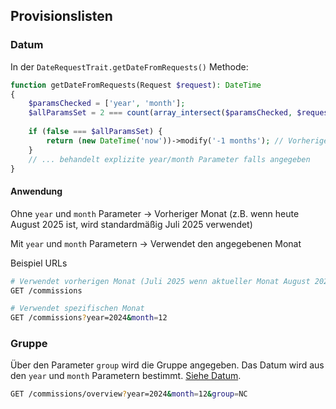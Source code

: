 ## Provisionslisten

### Datum

In der `DateRequestTrait.getDateFromRequests()` Methode:

```php
function getDateFromRequests(Request $request): DateTime
{
    $paramsChecked = ['year', 'month'];
    $allParamsSet = 2 === count(array_intersect($paramsChecked, $request->query->keys()));
    
    if (false === $allParamsSet) {
        return (new DateTime('now'))->modify('-1 months'); // Vorheriger Monat
    }
    // ... behandelt explizite year/month Parameter falls angegeben
}
```

#### Anwendung

Ohne `year` und `month` Parameter → Vorheriger Monat (z.B. wenn heute August 2025 ist, wird standardmäßig Juli 2025 verwendet)

Mit `year` und `month` Parametern → Verwendet den angegebenen Monat

Beispiel URLs

```bash
# Verwendet vorherigen Monat (Juli 2025 wenn aktueller Monat August 2025 ist)
GET /commissions

# Verwendet spezifischen Monat 
GET /commissions?year=2024&month=12
```

### Gruppe

Über den Parameter `group` wird die Gruppe angegeben. Das Datum wird aus den `year` und `month` Parametern bestimmt. [Siehe Datum](#datum).

```bash
GET /commissions/overview?year=2024&month=12&group=NC
```


